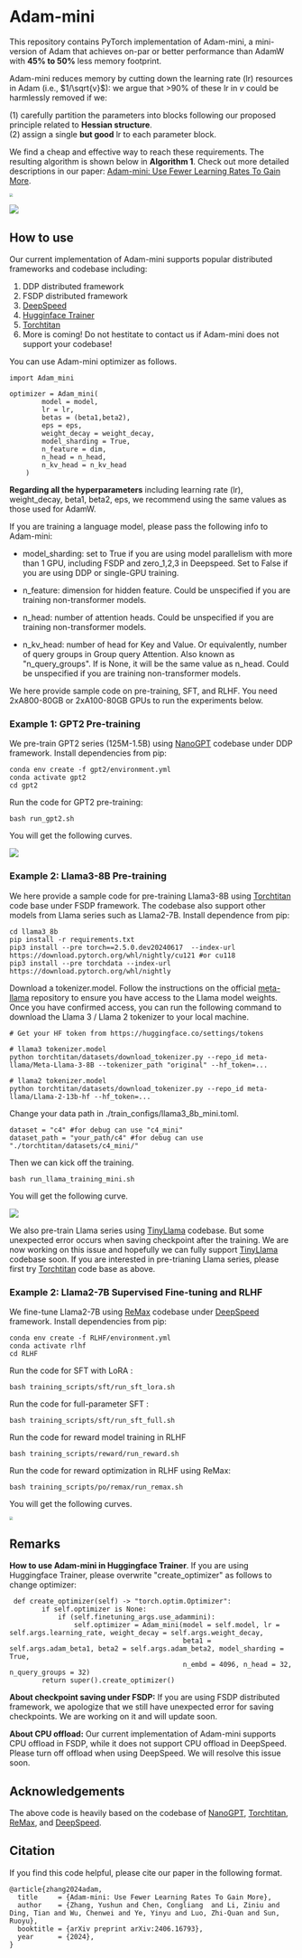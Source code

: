 # Adam-mini
This repository contains PyTorch implementation of Adam-mini,  a mini-version of Adam that achieves on-par or better performance than AdamW with **45% to 50%** less memory footprint.  

Adam-mini reduces memory by cutting down the learning rate (lr) resources in Adam (i.e.,  $1/\sqrt{v}$): we argue that >90% of these lr in $v$ could be harmlessly removed if we:

(1) carefully partition the parameters into blocks following our proposed principle related to **Hessian structure**.  
(2) assign a single **but good** lr to each parameter block.  

We find a cheap and effective way to reach these requirements. The resulting algorithm is shown below in **Algorithm 1**. Check out more detailed descriptions in our paper: [Adam-mini: Use Fewer Learning Rates To Gain More](https://arxiv.org/abs/2406.16793).

<img src="figures/illustration.png" style="zoom:40%;" />



![](figures/adam-mini.png)





## How to use 

Our current implementation of Adam-mini supports popular distributed frameworks and codebase including:

1. DDP distributed framework
2. FSDP distributed framework
3. [DeepSpeed](https://github.com/microsoft/DeepSpeedExamples/tree/master/applications/DeepSpeed-Chat) 
4. [Hugginface Trainer](https://huggingface.co/docs/transformers/en/main_classes/trainer) 
5. [Torchtitan](https://github.com/pytorch/torchtitan) 
6. More is coming! Do not hestitate to contact us if Adam-mini does not support your codebase!


You can use Adam-mini optimizer as follows. 

```
import Adam_mini

optimizer = Adam_mini(
		model = model, 
		lr = lr, 
		betas = (beta1,beta2), 
		eps = eps,
		weight_decay = weight_decay,
		model_sharding = True,
		n_feature = dim,
		n_head = n_head,
		n_kv_head = n_kv_head
    )
```



**Regarding all the hyperparameters** including learning rate (lr), weight_decay, beta1, beta2, eps, we recommend using the same values as those used for AdamW.



If you are training a language model, please pass the following info to Adam-mini:

- model_sharding: set to True if you are using model parallelism with more than 1 GPU, including FSDP and zero_1,2,3 in Deepspeed. Set to False if you are using DDP or single-GPU training.

- n_feature: dimension for hidden feature. Could be unspecified if you are training non-transformer models.
- n_head: number of attention heads. Could be unspecified if you are training non-transformer models.
- n_kv_head: number of head for Key and Value. Or equivalently, number of query groups in Group query Attention. Also known as "n_query_groups".  If is None, it will be the same value as n_head. Could be unspecified if you are training non-transformer models.



We here provide sample code on pre-training, SFT, and RLHF. You need  2xA800-80GB or 2xA100-80GB GPUs to run the experiments below.

### Example 1: GPT2 Pre-training 

We pre-train GPT2 series (125M-1.5B) using [NanoGPT](https://github.com/karpathy/nanoGPT) codebase under DDP framework.  Install dependencies from pip:

```
conda env create -f gpt2/environment.yml
conda activate gpt2
cd gpt2
```

Run the code for GPT2 pre-training:

```
bash run_gpt2.sh 
```

You will get the following curves.



<img src="figures/gpt2.png" style="zoom:100%;" />

### Example 2: Llama3-8B Pre-training

We here provide a sample code for pre-training  Llama3-8B using [Torchtitan](https://github.com/pytorch/torchtitan) code base under FSDP framework. The codebase also support other models from Llama series such as  Llama2-7B.  Install dependence from pip:

```
cd llama3_8b
pip install -r requirements.txt
pip3 install --pre torch==2.5.0.dev20240617  --index-url https://download.pytorch.org/whl/nightly/cu121 #or cu118
pip3 install --pre torchdata --index-url https://download.pytorch.org/whl/nightly
```

Download a tokenizer.model. Follow the instructions on the official [meta-llama](https://huggingface.co/meta-llama/Meta-Llama-3-8B) repository to ensure you have access to the Llama model weights. Once you have confirmed access, you can run the following command to download the Llama 3 / Llama 2 tokenizer to your local machine.

```
# Get your HF token from https://huggingface.co/settings/tokens

# llama3 tokenizer.model
python torchtitan/datasets/download_tokenizer.py --repo_id meta-llama/Meta-Llama-3-8B --tokenizer_path "original" --hf_token=...

# llama2 tokenizer.model
python torchtitan/datasets/download_tokenizer.py --repo_id meta-llama/Llama-2-13b-hf --hf_token=...
```

Change your data path in ./train_configs/llama3_8b_mini.toml. 

```
dataset = "c4" #for debug can use "c4_mini"
dataset_path = "your_path/c4" #for debug can use "./torchtitan/datasets/c4_mini/"
```

Then we can kick off the training. 

```
bash run_llama_training_mini.sh
```

You will get the following curve.

<img src="figures/loss_llama3_8b.png" style="zoom:100%;" />

We also pre-train Llama series using [TinyLlama](https://github.com/jzhang38/TinyLlama) codebase. But some unexpected error occurs when saving checkpoint after the training. We are now working on this issue and hopefully we can fully support  [TinyLlama](https://github.com/jzhang38/TinyLlama) codebase soon. If you are interested in pre-trianing Llama series, please first try  [Torchtitan](https://github.com/pytorch/torchtitan) code base as above.

### Example 2: Llama2-7B Supervised Fine-tuning and RLHF 

We fine-tune Llama2-7B using  [ReMax](https://github.com/liziniu/ReMax) codebase under [DeepSpeed](https://github.com/microsoft/DeepSpeedExamples/tree/master/applications/DeepSpeed-Chat) framework.  Install dependencies from pip:

```
conda env create -f RLHF/environment.yml
conda activate rlhf
cd RLHF
```

Run the code for SFT with LoRA :

```
bash training_scripts/sft/run_sft_lora.sh 
```

Run the code for full-parameter SFT :

```
bash training_scripts/sft/run_sft_full.sh
```

Run the code for reward model training in RLHF 

```
bash training_scripts/reward/run_reward.sh 
```

Run the code for reward optimization in RLHF using ReMax:

```
bash training_scripts/po/remax/run_remax.sh 
```

You will get the following curves.

<img src="figures/sft_and_rlhf.png" style="zoom:40%;" />



## Remarks

**How to use Adam-mini in Huggingface Trainer**. If you are using Huggingface Trainer, please overwrite "create_optimizer" as follows to change optimizer:

```
 def create_optimizer(self) -> "torch.optim.Optimizer":
        if self.optimizer is None:
            if (self.finetuning_args.use_adammini):
                self.optimizer = Adam_mini(model = self.model, lr = self.args.learning_rate, weight_decay = self.args.weight_decay, 
                                           beta1 = self.args.adam_beta1, beta2 = self.args.adam_beta2, model_sharding = True, 
                                           n_embd = 4096, n_head = 32, n_query_groups = 32)
        return super().create_optimizer()
```



**About checkpoint saving under FSDP:**  If you are using FSDP distributed framework, we apologize that we still have unexpected error for saving checkpoints. We are working on it and will update soon.



**About CPU offload:** Our current implementation of Adam-mini supports CPU offload in FSDP, while it does not support CPU offload in DeepSpeed.  Please turn off offload when using DeepSpeed. We will resolve this issue soon.


## Acknowledgements

The above code is heavily based on the codebase of [NanoGPT](https://github.com/karpathy/nanoGPT),  [Torchtitan](https://github.com/pytorch/torchtitan),  [ReMax](https://github.com/liziniu/ReMax), and [DeepSpeed](https://github.com/microsoft/DeepSpeedExamples/tree/master/applications/DeepSpeed-Chat). 

## Citation

If you find this code helpful, please cite our paper in the following format.

```
@article{zhang2024adam,
  title     = {Adam-mini: Use Fewer Learning Rates To Gain More},
  author    = {Zhang, Yushun and Chen, Congliang  and Li, Ziniu and Ding, Tian and Wu, Chenwei and Ye, Yinyu and Luo, Zhi-Quan and Sun, Ruoyu},
  booktitle = {arXiv preprint arXiv:2406.16793},
  year      = {2024},
}
```

